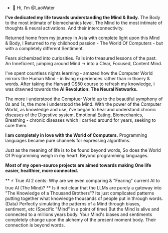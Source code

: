 - 👋 Hi, I’m @LaoWater

**I've dedicated my life towards understanding the Mind & Body.**
The Body to the most intimate of biomechanics level,
The Mind to the most intimate of thoughts & neural activations.
And their interconnectivity.

Returned home from my journey in Asia with complete light upon this Mind & Body, 
I Returned to my childhood passion - The World Of Computers - but with a completely different Sentiment.

Fears alchemized into curiosities.
Fails into treasured lessons of the past.
An Inneficient, jumping around Mind -> into a Clear, Focused, Content Mind.

I've spent countless nights learning - amazed how the Computer World mirrors the Human Mind - in living experiences rather than in thoery & words.
After taking the Harvard CS50 course to refresh my knowledge, i was drawned towards the **AI Revolution: The Neural Networks.**

The more i understood the Comptuer World up to the beautiful symphony of 0s and 1s, the more i understood the Mind.
With the power of the Computer World, as knowledge and use, 
i've began to heal and understand chronic diseases of the Digestive system, Emotional Eating, Biomechanics, Breathing - chronic diseases which i carried around for years, seeking to cure them.

**I am completely in love with the World of Computers.**
Programming languages became pure channels for expressing algorithms.

Just as the meaning of life is to be found beyond words,
So does the World Of Programming weigh in my heart.
Beyond programming languages.

**Most of my open-source projects are aimed towards making One life easier, healthier, more connected.**

** ⚡ True AI 2 cents: Why are we even comparing & "Fearing" current AI to true AI (The Mind)? **
Is it not clear that the LLMs are purely a gateway into "The Knowledge of a Thousand Brothers"?
Its just complicated patterns putting together what knowledge thousands of people put in through words. (Data)
Perfectly simulating the patterns of a Mind through biases, sentiment, etc (Specific "Mind" in a point of time)
But the Mind is alive and connected to a millions years body.
Your Mind's biases and sentiments completely change upon the alchemy of the present moment body.
Their connection is beyond words.


<!---
LaoWater/LaoWater is a ✨ special ✨ repository because its `README.md` (this file) appears on your GitHub profile.
You can click the Preview link to take a look at your changes.
--->
